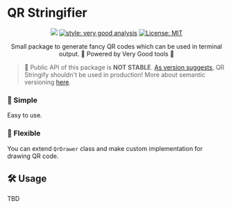 # QR Stringifier

<p align="center">
<a href="https://github.com/yardexx/qr_stringify/actions/workflows/qr_drawer_workflow.yaml"><img src="https://github.com/yardexx/qr_stringify/actions/workflows/qr_drawer_workflow.yaml/badge.svg"/></a>
<a href="https://pub.dev/packages/very_good_analysis"><img src="https://img.shields.io/badge/style-very_good_analysis-B22C89.svg" alt="style: very good analysis"></a>
<a href="https://opensource.org/licenses/MIT"><img src="https://img.shields.io/badge/license-MIT-purple.svg" alt="License: MIT"></a>
</p> 

<p align="center">
Small package to generate fancy QR codes which can be used in terminal output.
💙 Powered by Very Good tools 💙
</p>

> 🚧 Public API of this package is **NOT STABLE**. [As version suggests](https://semver.org/#spec-item-4), QR Stringify shouldn't be used in production! More about semantic versioning [here](https://semver.org/).

### 🔳 Simple
Easy to use.

### 🧰 Flexible
You can extend `QrDrawer` class and make custom implementation for drawing QR code.

## 🛠 Usage

TBD
